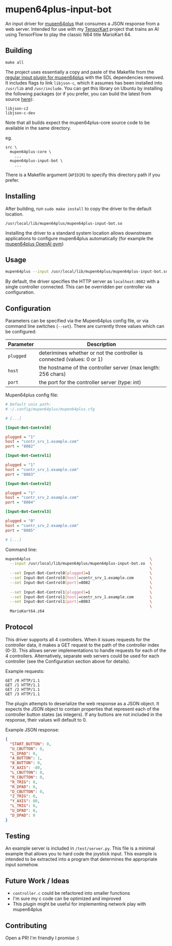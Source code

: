 mupen64plus-input-bot
=====================

An input driver for [mupen64plus](https://github.com/mupen64plus/mupen64plus-core) that consumes a JSON response from a
web server. Intended for use with my [TensorKart](https://github.com/kevinhughes27/TensorKart) project that trains an AI
using TensorFlow to play the classic N64 title MarioKart 64.


Building
--------
```shell
make all
```

The project uses essentially a copy and paste of the Makefile from the [regular input plugin for mupen64plus](https://github.com/mupen64plus/mupen64plus-input-sdl)
with the SDL dependencies removed. It includes flags to link `libjson-c`, which it assumes has been installed into
`/usr/lib` and `/usr/include`. You can get this library on Ubuntu by installing the following packages (or if you prefer,
you can build the latest from source [here](https://github.com/json-c/json-c)):
```
libjson-c2
libjson-c-dev
```

Note that all builds expect the mupen64plus-core source code to be available in the same directory.

eg.
```
src \
  mupen64plus-core \
    ...
  mupen64plus-input-bot \
    ...
```

There is a Makefile argument (`APIDIR`) to specify this directory path if you prefer.


Installing
----------

After building, run `sudo make install` to copy the driver to the default location.

```
/usr/local/lib/mupen64plus/mupen64plus-input-bot.so
```

Installing the driver to a standard system location allows downstream applications to configure mupen64plus automatically
(for example the [mupen64plus OpenAI gym](https://github.com/bzier/gym-mupen64plus))

Usage
-----
```sh
mupen64plus --input /usr/local/lib/mupen64plus/mupen64plus-input-bot.so MarioKart64.z64
```

By default, the driver specifies the HTTP server as `localhost:8082` with a single controller connected. This can be
overridden per controller via configuration.

Configuration
-------------
Parameters can be specified via the Mupen64plus config file, or via command line switches (`--set`). There are currently
three values which can be configured:

| Parameter | Description                                                             |
| --------- | ----------------------------------------------------------------------- |
| `plugged` | deterimines whether or not the controller is connected (values: 0 or 1) |
| `host`    | the hostname of the controller server (max length: 256 chars)           |
| `port`    | the port for the controller server (type: int)                          |

Mupen64plus config file:
```ini
# Default unix path:
# ~/.config/mupen64plus/mupen64plus.cfg

# [...]

[Input-Bot-Control0]

plugged = "1"
host = "contr_srv_1.example.com"
port = "8082"

[Input-Bot-Control1]

plugged = "1"
host = "contr_srv_1.example.com"
port = "8083"

[Input-Bot-Control2]

plugged = "1"
host = "contr_srv_2.example.com"
port = "8084"

[Input-Bot-Control3]

plugged = "0"
host = "contr_srv_2.example.com"
port = "8085"

# [...]
```

Command line:
```sh
mupen64plus                                                    \
  --input /usr/local/lib/mupen64plus/mupen64plus-input-bot.so  \
                                                               \
  --set Input-Bot-Control0[plugged]=1                          \
  --set Input-Bot-Control0[host]=contr_srv_1.example.com       \
  --set Input-Bot-Control0[port]=8082                          \
                                                               \
  --set Input-Bot-Control1[plugged]=1                          \
  --set Input-Bot-Control1[host]=contr_srv_1.example.com       \
  --set Input-Bot-Control1[port]=8083                          \
                                                               \
  MarioKart64.z64
```


Protocol
--------

This driver supports all 4 controllers. When it issues requests for the controller data, it makes a GET request to the
path of the controller index (0-3). This allows server implementations to handle requests for each of the 4 controllers.
Alternatively, separate web servers could be used for each controller (see the Configuration section above for details).

Example requests:
```
GET /0 HTTP/1.1
GET /1 HTTP/1.1
GET /2 HTTP/1.1
GET /3 HTTP/1.1
```

The plugin attempts to deserialize the web response as a JSON object. It expects the JSON object to contain properties
that represent each of the controller button states (as integers). If any buttons are not included in the response, 
their values will default to 0.

Example JSON response:
```json
{
  "START_BUTTON": 0,
  "U_CBUTTON": 0,
  "L_DPAD": 0,
  "A_BUTTON": 1,
  "B_BUTTON": 0,
  "X_AXIS": -80,
  "L_CBUTTON": 0,
  "R_CBUTTON": 0,
  "R_TRIG": 0,
  "R_DPAD": 0,
  "D_CBUTTON": 0,
  "Z_TRIG": 0,
  "Y_AXIS": 80,
  "L_TRIG": 0,
  "U_DPAD": 0,
  "D_DPAD": 0
}
```


Testing
-------
An example server is included in `/test/server.py`. This file is a minimal example that allows you to hard code the
joystick input. This example is intended to be extracted into a program that determines the appropriate input somehow.


Future Work / Ideas
-------------------
* `controller.c` could be refactored into smaller functions
* I'm sure my c code can be optimized and improved
* This plugin might be useful for implementing network play with mupen64plus


Contributing
------------
Open a PR! I'm friendly I promise :)
